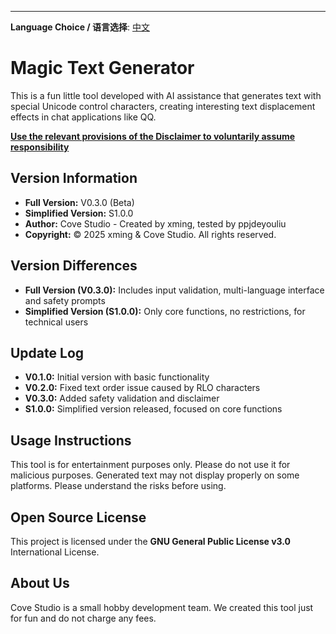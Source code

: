 ---
**Language Choice / 语言选择**: [中文](./README.md)

# Magic Text Generator

This is a fun little tool developed with AI assistance that generates text with special Unicode control characters, creating interesting text displacement effects in chat applications like QQ.

[**Use the relevant provisions of the Disclaimer to voluntarily assume responsibility**](/docs/免责声明Disclaimer/Disclaimer.md)

## Version Information

- **Full Version:** V0.3.0 (Beta)
- **Simplified Version:** S1.0.0  
- **Author:** Cove Studio - Created by xming, tested by ppjdeyouliu
- **Copyright:** © 2025 xming & Cove Studio. All rights reserved.

## Version Differences

- **Full Version (V0.3.0):** Includes input validation, multi-language interface and safety prompts
- **Simplified Version (S1.0.0):** Only core functions, no restrictions, for technical users

## Update Log

- **V0.1.0:** Initial version with basic functionality
- **V0.2.0:** Fixed text order issue caused by RLO characters
- **V0.3.0:** Added safety validation and disclaimer
- **S1.0.0:** Simplified version released, focused on core functions

## Usage Instructions

This tool is for entertainment purposes only. Please do not use it for malicious purposes. Generated text may not display properly on some platforms. Please understand the risks before using.

## Open Source License

This project is licensed under the **GNU General Public License v3.0** International License.

## About Us

Cove Studio is a small hobby development team. We created this tool just for fun and do not charge any fees.
